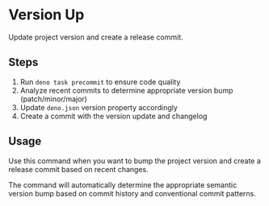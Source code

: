 # Version Up

Update project version and create a release commit.

## Steps

1. Run `deno task precommit` to ensure code quality
2. Analyze recent commits to determine appropriate version bump (patch/minor/major)
3. Update `deno.json` version property accordingly
4. Create a commit with the version update and changelog

## Usage

Use this command when you want to bump the project version and create a release commit based on recent changes.

The command will automatically determine the appropriate semantic version bump based on commit history and conventional commit patterns.